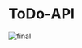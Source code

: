 # ToDo-API
![final](https://github.com/salma-4/ToDo-API/assets/116264673/18314957-27a6-4118-ae74-989a1b10e8d0)
